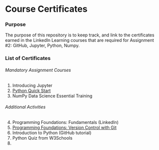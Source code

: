 # Course Certificates
### Purpose
The purpose of this repository is to keep track, and link to the certificates earned in the LinkedIn Learning courses that are required for Assignment #2: GitHub, Jupyter, Python, Numpy.

### List of Certificates
###### Mandatory Assignment Courses
1. Introducing Jupyter
3. [Python Quick Start](https://github.com/lachapeg/Course-Certificates/blob/aab957d9ed561080196a327d71aedd26148125d4/Certificates/CertificateOfCompletion_Python%20Quick%20Start.pdf)
4. NumPy Data Science Essential Training

###### Additional Activities
4. Programming Foundations: Fundamentals (LinkedIn)
5. [Programming Foundations: Version Control with Git](https://github.com/lachapeg/Course-Certificates/blob/7b55bc9e922ba24288e0662f89d6010e09afbb03/Certificates/CertificateOfCompletion_Programming%20Foundations%20Version%20Control%20with%20Git.pdf)
6. Introduction to Python (GitHub tutorial)
7. Python Quiz from W3Schools
8. 
